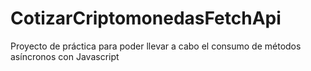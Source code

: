 # CotizarCriptomonedasFetchApi
Proyecto de práctica para poder llevar a cabo el consumo de métodos asíncronos con Javascript
